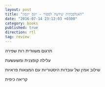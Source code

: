 ```yaml
---
layout: post
title: "האנלפבתית שידעה לספור - יונס יונסון"
date: "2016-07-14 23:12:03 +0300"
category: books
published: true
direction: rtl
tag: review
---
```

תרגום משוודית רות שפירה

עלילה קופצנית ומשעשעת

שילוב אמין של עובדות היסטוריות עם המצאות פראיות

קריאה כיפית
